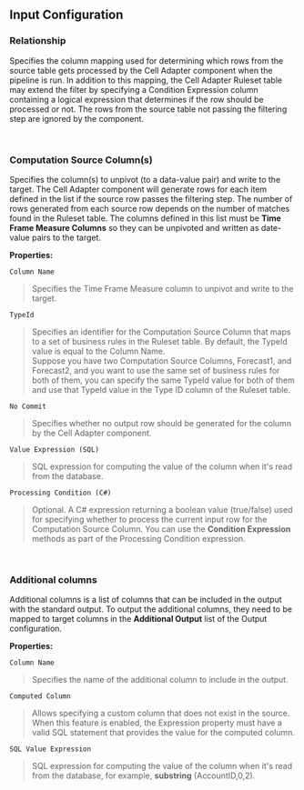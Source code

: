 
## Input Configuration

### Relationship

Specifies the column mapping used for determining which rows from the source table gets processed by the Cell Adapter component when the pipeline is run. In addition to this mapping, the Cell Adapter Ruleset table may extend the filter by specifying a Condition Expression column containing a logical expression that determines if the row should be processed or not. The rows from the source table not passing the filtering step are ignored by the component.	

<br/>

### Computation Source Column(s)

Specifies the column(s) to unpivot (to a data-value pair) and write to the target. The Cell Adapter component will generate rows for each item defined in the list if the source row passes the filtering step. The number of rows generated from each source row depends on the number of matches found in the Ruleset table. The columns defined in this list must be **Time Frame Measure Columns** so they can be unpivoted and written as date-value pairs to the target.

**Properties:**

``Column Name``  
>Specifies the Time Frame Measure column to unpivot and write to the target.

``TypeId``  
>Specifies an identifier for the Computation Source Column that maps to a set of business rules in the Ruleset table. By default, the TypeId value is equal to the Column Name.  
>Suppose you have two Computation Source Columns, Forecast1, and Forecast2, and you want to use the same set of business rules for both of them, you can specify the same TypeId value for both of them and use that TypeId value in the Type ID column of the Ruleset table.

``No Commit``  
>Specifies whether no output row should be generated for the column by the Cell Adapter component.

``Value Expression (SQL)``  
>SQL expression for computing the value of the column when it's read from the database.

``Processing Condition (C#)``  
>Optional. A C# expression returning a boolean value (true/false) used for specifying whether to process the current input row for the Computation Source Column. You can use the **Condition Expression** methods as part of the Processing Condition expression. 




<br/>

### Additional columns

Additional columns is a list of columns that can be included in the output with the standard output. To output the additional columns, they need to be mapped to target columns in the **Additional Output** list of the Output configuration.

**Properties:**

``Column Name``  
>Specifies the name of the additional column to include in the output.

``Computed Column``  
>Allows specifying a custom column that does not exist in the source. When this feature is enabled, the Expression property must have a valid SQL statement that provides the value for the computed column.

``SQL Value Expression``  
>SQL expression for computing the value of the column when it's read from the database, for example, **substring** (AccountID,0,2).
